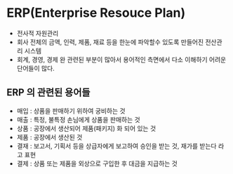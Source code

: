 # ERP(Enterprise Resouce Plan)

- 전사적 자원관리
- 회사 전체의 금액, 인력, 제품, 재료 등을 한눈에 파악할수 있도록 만들어진 전산관리 시스템
- 회계, 경영, 경제 완 관련된 부분이 많아서 용어적인 측면에서 다소 이해하기 어려운 단어들이 많다.

## ERP 의 관련된 용어들

- 매입 : 상품을 판매하기 위하여 궁비하는 것
- 매출 : 특정, 불특정 손님에게 상품을 판매하는 것
- 상품 : 공장에서 생산되어 제품(패키지) 화 되어 있는 것
- 제품 : 공장에서 생산된 것
- 결재 : 보고서, 기획서 등을 상급자에게 보고하여 승인을 받는 것,
  재가를 받는다 라고 표현
- 결제 : 상품 또는 제품을 외상으로 구입한 후 대금을 지급하는 것

